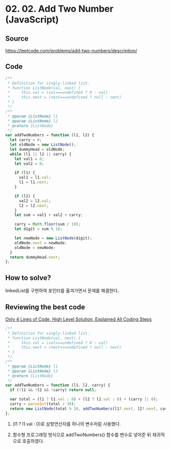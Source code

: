# 02. 02. Add Two Number (JavaScript)

## Source

https://leetcode.com/problems/add-two-numbers/description/

## Code

```javascript
/**
 * Definition for singly-linked list.
 * function ListNode(val, next) {
 *     this.val = (val===undefined ? 0 : val)
 *     this.next = (next===undefined ? null : next)
 * }
 */
/**
 * @param {ListNode} l1
 * @param {ListNode} l2
 * @return {ListNode}
 */
var addTwoNumbers = function (l1, l2) {
  let carry = 0;
  let oldNode = new ListNode();
  let dummyHead = oldNode;
  while (l1 || l2 || carry) {
    let val1 = 0;
    let val2 = 0;

    if (l1) {
      val1 = l1.val;
      l1 = l1.next;
    }

    if (l2) {
      val2 = l2.val;
      l2 = l2.next;
    }
    let sum = val1 + val2 + carry;

    carry = Math.floor(sum / 10);
    let digit = sum % 10;

    let newNode = new ListNode(digit);
    oldNode.next = newNode;
    oldNode = newNode;
  }
  return dummyHead.next;
};
```

## How to solve?

linkedList를 구현하여 포인터를 옮겨가면서 문제를 해결한다.

## Reviewing the best code

[Only 4 Lines of Code, High Level Solution, Explained All Coding Steps](https://leetcode.com/problems/add-two-numbers/solutions/3077723/only-4-lines-of-code-high-level-solution-explained-all-coding-steps/)

```javascript
/**
 * Definition for singly-linked list.
 * function ListNode(val, next) {
 *     this.val = (val===undefined ? 0 : val)
 *     this.next = (next===undefined ? null : next)
 * }
 */
/**
 * @param {ListNode} l1
 * @param {ListNode} l2
 * @return {ListNode}
 */
var addTwoNumbers = function (l1, l2, carry) {
  if (!l1 && !l2 && !carry) return null;

  var total = (l1 ? l1.val : 0) + (l2 ? l2.val : 0) + (carry || 0);
  carry = parseInt(total / 10);
  return new ListNode(total % 10, addTwoNumbers(l1?.next, l2?.next, carry));
};
```

1. (l1 ? l1.val : 0)로 삼항연산자를 하나의 변수처럼 사용했다.

2. 함수형 프로그래밍 방식으로 addTwoNumbers() 함수를 변수로 넣어준 뒤 재귀적으로 호출하였다.
